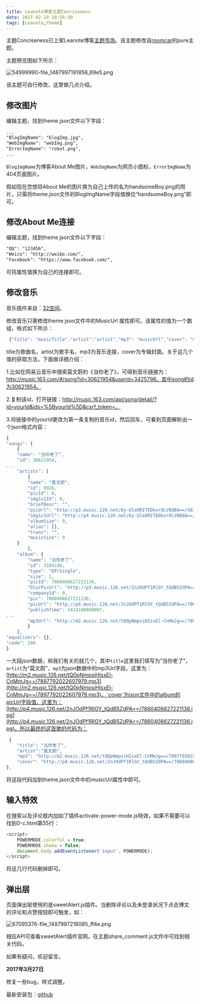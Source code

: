 ```yaml
---
title: Leanote博客主题Conciseness
date: 2017-02-19 10:56:50
tags: [Leanote,theme]
---
```

主题Conciseness已上架Leanote博客[主题市场](https://leanote.com/member/blog/theme)。该主题修改自[roomcar](http://roomcar.leanote.com/single/me)的pure主题。
<!--more-->

主题预览图如下所示：

![54999990-file_1487997191856_69e5.png](https://www.tuchuang001.com/images/2017/06/13/54999990-file_1487997191856_69e5.png)

该主题可自行修改，这里做几点介绍。     
## 修改图片
编辑主题，找到theme.json文件以下字段：
```xml
...
"BlogImgName": "blogImg.jpg",
"WebImgName": "webImg.png",
"ErrorImgName": "robot.png",    
...
```
`BlogImgName`为博客About Me图片，`WebImgName`为网页小图标，`ErrorImgName`为404页面图片。

假如现在您想将About Me的图片换为自己上传的名为handsomeBoy.png的照片，只需将theme.json文件的BlogImgName字段值换位“handsomeBoy.png”即可。
## 修改About Me连接
编辑主题，找到theme.json文件以下字段：
```xml
"QQ": "123456",
"Weico": "http://weibo.com/",
"Facebook": "https://www.facebook.com/",
```
可将属性值换为自己的连接即可。
## 修改音乐
音乐插件来自：[32空间](https://32mb.space/)。

修改音乐只需修改theme.json文件中的MusicUrl 属性即可。该属性的值为一个数组，格式如下所示：
```javascript
 {"title": "musicTitle","artist":"artist","mp3": "musicUrl","cover": "musicCover"},
```
title为歌曲名，artist为歌手名，mp3为音乐连接，cover为专辑封面。关于这几个值的获取方法，下面做详细介绍：

1.比如在网易云音乐中搜索莫文蔚的《当你老了》，可得到音乐链接为：http://music.163.com/#/song?id=30621954&userid=3425798。其中song的id为30621954。

2.复制该id，打开链接：http://music.163.com/api/song/detail/?id=yourId&ids=%5ByourId%5D&csrf_token=。

3.将链接中的yourId更改为第一条复制的音乐id，然后回车，可看到页面解析出一个json格式内容：
```javascript
{
"songs": [
    {
    "name": "当你老了",
    "id": 30621954,
...
    "artists": [
        {
        "name": "莫文蔚",
        "id": 8926,
        "picId": 0,
        "img1v1Id": 0,
        "briefDesc": "",
        "picUrl": "http://p3.music.126.net/6y-UleORITEDbvrOLV0Q8A==/5639395138885805.jpg",
        "img1v1Url": "http://p4.music.126.net/6y-UleORITEDbvrOLV0Q8A==/5639395138885805.jpg",
        "albumSize": 0,
        "alias": [],
        "trans": "",
        "musicSize": 0
    }
        ],
    "album": {
        "name": "当你老了",
        "id": 3104146,
        "type": "EP/Single",
        "size": 1,
        "picId": 7860408627221136,
        "blurPicUrl": "http://p3.music.126.net/2nJOdPf1RlGY_tQdB5ZdPA==/7860408627221136.jpg",
        "companyId": 0,
        "pic": 7860408627221136,
        "picUrl": "http://p4.music.126.net/2nJOdPf1RlGY_tQdB5ZdPA==/7860408627221136.jpg",
        "publishTime": 1424188800007,
...        
        "mp3Url": "http://m2.music.126.net/tQ0pNmpsiHIsxEl-CnMmJg==/7897792022607979.mp3"
        }
    ],
"equalizers": {},
"code": 200
}
```
一大段json数据，和我们有关的就几个，其中`title`这里我们填写为“当你老了”，`artist`为“莫文蔚”，`mp3`为json数据中的mp3Url字段，这里为：[http://m2.music.126.net/tQ0pNmpsiHIsxEl-CnMmJg==/7897792022607979.mp3](http://m2.music.126.net/tQ0pNmpsiHIsxEl-CnMmJg==/7897792022607979.mp3)。`cover`为json文件中的album的picUrl字段值，这里为：[http://p4.music.126.net/2nJOdPf1RlGY_tQdB5ZdPA==/7860408627221136.jpg](http://p4.music.126.net/2nJOdPf1RlGY_tQdB5ZdPA==/7860408627221136.jpg)。所以最终的这首歌的代码为：
```javascript
 {
    "title": "当你老了",
    "artist":"莫文蔚",
    "mp3": "http://m2.music.126.net/tQ0pNmpsiHIsxEl-CnMmJg==/7897792022607979.mp3",
    "cover": "http://p4.music.126.net/2nJOdPf1RlGY_tQdB5ZdPA==/7860408627221136.jpg"
},
```
将这段代码加到theme.json文件中的musicUrl属性中即可。
## 输入特效
在搜索以及评论框内加如了插件activate-power-mode.js特效，如果不需要可以找到0-c.html第55行：
```javascript
<script>
    POWERMODE.colorful = true; 
    POWERMODE.shake = false; 
    document.body.addEventListener('input', POWERMODE);
</script> 
```
将这几行代码删掉即可。
## 弹出层
页面弹出层使用的是sweetAlert.js插件。当删除评论以及未登录状况下点击博文的评论和点赞按钮即可触发，如：

![67095376-file_1487997218085_ff4e.png](https://www.tuchuang001.com/images/2017/06/13/67095376-file_1487997218085_ff4e.png) 

相应API可查看sweetAlert插件官网。在主题share_comment.js文件中可找到相关代码。

如果有疑问，欢迎留言。

**2017年3月27日**

修复一些bug，样式调整。

最新安装包：[github](https://github.com/wuyouzhuguli/Conciseness.git)